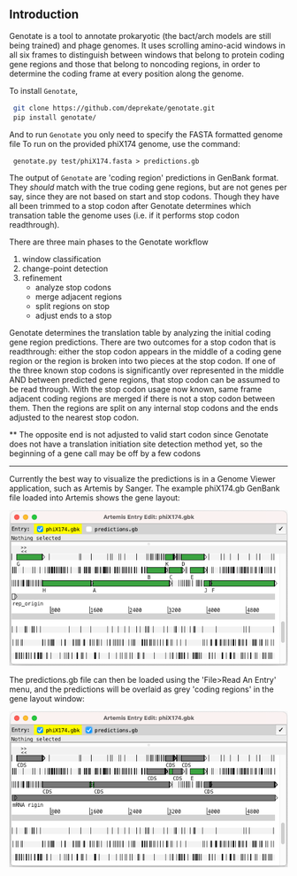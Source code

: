 
Introduction
------------

Genotate is a tool to annotate prokaryotic (the bact/arch models are still being trained) and phage genomes.  It uses scrolling amino-acid
windows in all six frames to distinguish between windows that belong to protein coding gene
regions and those that belong to noncoding regions, in order to determine the coding frame
at every position along the genome.

To install `Genotate`,
```sh
 git clone https://github.com/deprekate/genotate.git
 pip install genotate/
```

And to run `Genotate` you only need to specify the FASTA formatted genome file
To run on the provided phiX174 genome, use the command:
```
 genotate.py test/phiX174.fasta > predictions.gb
```

The output of `Genotate` are 'coding region' predictions in GenBank format.  They *should*
match with the true coding gene regions, but are not genes per say, since they are not based
on start and stop codons. Though they have all been trimmed to a stop codon after Genotate
determines which transation table the genome uses (i.e. if it performs stop codon readthrough).

There are three main phases to the Genotate workflow
1. window classification 
2. change-point detection
3. refinement
   * analyze stop codons
   * merge adjacent regions
   * split regions on stop
   * adjust ends to a stop

Genotate determines the translation table by analyzing the initial coding gene region 
predictions.  There are two outcomes for a stop codon that is readthrough: either the stop 
codon appears in the middle of a coding gene region or the region is broken into two pieces at 
the stop codon. If one of the three known stop codons is significantly over represented in the 
middle AND between predicted gene regions, that stop codon can be assumed to be read through. 
With the stop codon usage now known, same frame adjacent coding regions are merged if there is 
not a stop codon between them. Then the regions are split on any internal stop codons and the 
ends adjusted to the nearest stop codon.

** The opposite end is not adjusted to valid start codon since Genotate does not have a translation
initiation site detection method yet, so the beginning of a gene call may be off by a few codons

---
Currently the best way to visualize the predictions is in a Genome Viewer application, such
as Artemis by Sanger. The example phiX174.gb GenBank file loaded into Artemis shows the 
gene layout:

![](https://github.com/deprekate/genotate/blob/main/src/genes.png)

The predictions.gb file can then be loaded using the 'File>Read An Entry' menu, and the
predictions will be overlaid as grey 'coding regions' in the gene layout window:

![](https://github.com/deprekate/genotate/blob/main/src/predictions.png)
